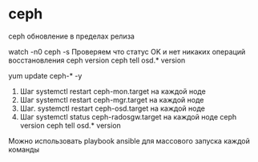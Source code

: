 # ceph
ceph обновление в пределах релиза

watch -n0 ceph -s
Проверяем что статус OK и нет никаких операций восстановления
ceph version
ceph tell osd.* version


yum update ceph-* -y

1. Шаг systemctl restart ceph-mon.target на каждой ноде
2. Шаг systemctl restart ceph-mgr.target   на каждой ноде
3. Шаг. systemctl restart ceph-osd.target  на каждой ноде
4. Шаг systemctl status ceph-radosgw.target  на каждой ноде
ceph version
ceph tell osd.* version

Можно использовать playbook ansible для массового запуска каждой команды
